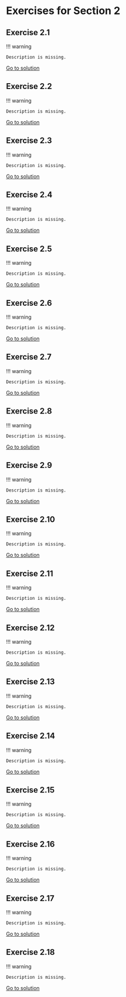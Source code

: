 # Exercises for Section 2

## Exercise 2.1

!!! warning

    Description is missing.

[Go to solution](exercises/2.1-solution.rzk.md)

## Exercise 2.2

!!! warning

    Description is missing.

[Go to solution](exercises/2.2-solution.rzk.md)

## Exercise 2.3

!!! warning

    Description is missing.

[Go to solution](exercises/2.3-solution.rzk.md)

## Exercise 2.4

!!! warning

    Description is missing.

[Go to solution](exercises/2.4-solution.rzk.md)

## Exercise 2.5

!!! warning

    Description is missing.

[Go to solution](exercises/2.5-solution.rzk.md)

## Exercise 2.6

!!! warning

    Description is missing.

[Go to solution](exercises/2.6-solution.rzk.md)

## Exercise 2.7

!!! warning

    Description is missing.

[Go to solution](exercises/2.7-solution.rzk.md)

## Exercise 2.8

!!! warning

    Description is missing.

[Go to solution](exercises/2.8-solution.rzk.md)

## Exercise 2.9

!!! warning

    Description is missing.

[Go to solution](exercises/2.9-solution.rzk.md)

## Exercise 2.10

!!! warning

    Description is missing.

[Go to solution](exercises/2.10-solution.rzk.md)

## Exercise 2.11

!!! warning

    Description is missing.

[Go to solution](exercises/2.11-solution.rzk.md)

## Exercise 2.12

!!! warning

    Description is missing.

[Go to solution](exercises/2.12-solution.rzk.md)

## Exercise 2.13

!!! warning

    Description is missing.

[Go to solution](exercises/2.13-solution.rzk.md)

## Exercise 2.14

!!! warning

    Description is missing.

[Go to solution](exercises/2.14-solution.rzk.md)

## Exercise 2.15

!!! warning

    Description is missing.

[Go to solution](exercises/2.15-solution.rzk.md)

## Exercise 2.16

!!! warning

    Description is missing.

[Go to solution](exercises/2.16-solution.rzk.md)

## Exercise 2.17

!!! warning

    Description is missing.

[Go to solution](exercises/2.17-solution.rzk.md)

## Exercise 2.18

!!! warning

    Description is missing.

[Go to solution](exercises/2.18-solution.rzk.md)
